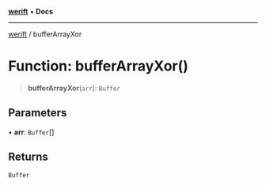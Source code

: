 [**werift**](../README.md) • **Docs**

***

[werift](../globals.md) / bufferArrayXor

# Function: bufferArrayXor()

> **bufferArrayXor**(`arr`): `Buffer`

## Parameters

• **arr**: `Buffer`[]

## Returns

`Buffer`
